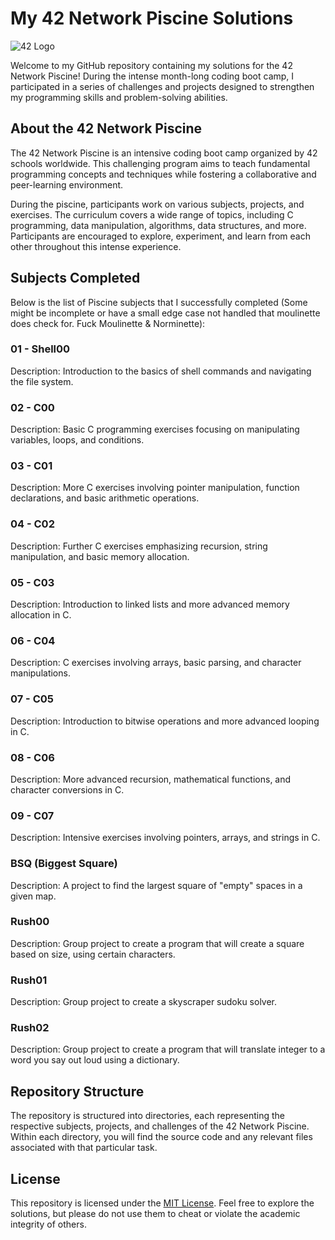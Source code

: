 # My 42 Network Piscine Solutions

![42 Logo](https://www.42.fr/wp-content/themes/42/images/42_logo_black.svg)

Welcome to my GitHub repository containing my solutions for the 42 Network Piscine! During the intense month-long coding boot camp, I participated in a series of challenges and projects designed to strengthen my programming skills and problem-solving abilities.

## About the 42 Network Piscine

The 42 Network Piscine is an intensive coding boot camp organized by 42 schools worldwide. This challenging program aims to teach fundamental programming concepts and techniques while fostering a collaborative and peer-learning environment.

During the piscine, participants work on various subjects, projects, and exercises. The curriculum covers a wide range of topics, including C programming, data manipulation, algorithms, data structures, and more. Participants are encouraged to explore, experiment, and learn from each other throughout this intense experience.

## Subjects Completed

Below is the list of Piscine subjects that I successfully completed (Some might be incomplete or have a small edge case not handled that moulinette does check for. Fuck Moulinette & Norminette):

### 01 - Shell00
Description: Introduction to the basics of shell commands and navigating the file system.

### 02 - C00
Description: Basic C programming exercises focusing on manipulating variables, loops, and conditions.

### 03 - C01
Description: More C exercises involving pointer manipulation, function declarations, and basic arithmetic operations.

### 04 - C02
Description: Further C exercises emphasizing recursion, string manipulation, and basic memory allocation.

### 05 - C03
Description: Introduction to linked lists and more advanced memory allocation in C.

### 06 - C04
Description: C exercises involving arrays, basic parsing, and character manipulations.

### 07 - C05
Description: Introduction to bitwise operations and more advanced looping in C.

### 08 - C06
Description: More advanced recursion, mathematical functions, and character conversions in C.

### 09 - C07
Description: Intensive exercises involving pointers, arrays, and strings in C.

### BSQ (Biggest Square)
Description: A project to find the largest square of "empty" spaces in a given map.

### Rush00
Description: Group project to create a program that will create a square based on size, using certain characters.

### Rush01
Description: Group project to create a skyscraper sudoku solver.

### Rush02
Description: Group project to create a program that will translate integer to a word you say out loud using a dictionary.

## Repository Structure

The repository is structured into directories, each representing the respective subjects, projects, and challenges of the 42 Network Piscine. Within each directory, you will find the source code and any relevant files associated with that particular task.

## License

This repository is licensed under the [MIT License](LICENSE). Feel free to explore the solutions, but please do not use them to cheat or violate the academic integrity of others.
